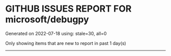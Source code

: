 
# GITHUB ISSUES REPORT FOR microsoft/debugpy


Generated on 2022-07-18 using: stale=30, all=0


Only showing items that are new to report in past 1 day(s)


---
